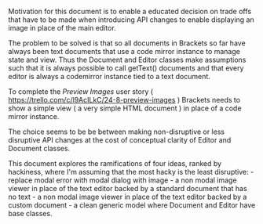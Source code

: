  Motivation for this document is to enable a educated decision on trade offs that have to be made when introducing API changes to enable displaying an image in place of the  main editor.

The problem to be solved is that so all documents in Brackets so far have always been text documents that use a code mirror instance to manage state and view. Thus the Document and Editor classes make assumptions such that it is always possible to call getText() documents and that every editor is always a codemirror instance tied to a text document.

To complete the _Preview Images_ user story ( https://trello.com/c/l9AcILkC/24-8-preview-images ) Brackets needs to show a simple view ( a very simple HTML document ) in place of a code mirror instance.

The choice seems to be be between making non-disruptive or less disruptive API changes at the cost of conceptual clarity of Editor and Document classes.

This document explores the ramifications of four ideas, ranked by hackiness, where I'm assuming that the most hacky is the least disruptive:
    - replace modal  error with modal dialog with image
    - a non modal image viewer in place of the text editor backed by a standard document that has no text
    - a non modal image viewer in place of the text editor backed by a custom document
    - a clean generic model where Document and Editor have base classes.  